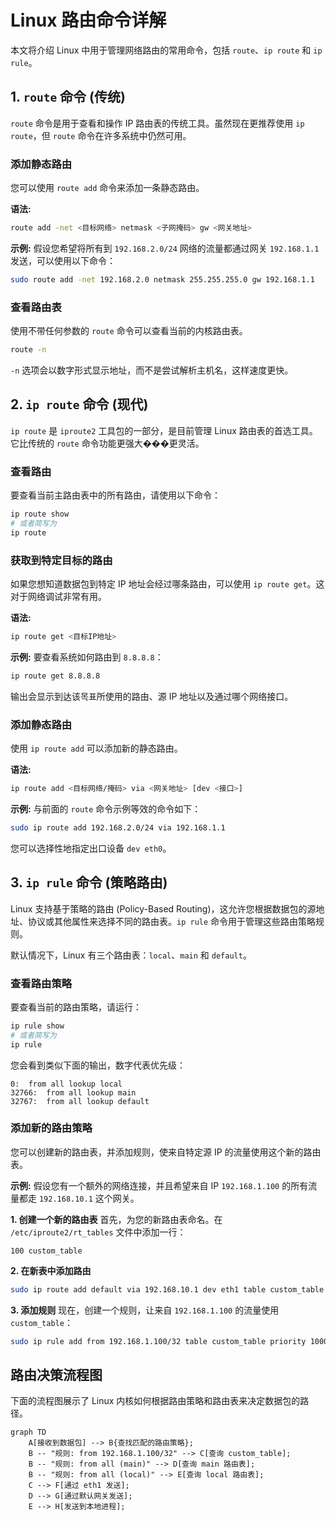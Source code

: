 # Linux 路由命令详解

本文将介绍 Linux 中用于管理网络路由的常用命令，包括 `route`、`ip route` 和 `ip rule`。

## 1. `route` 命令 (传统)

`route` 命令是用于查看和操作 IP 路由表的传统工具。虽然现在更推荐使用 `ip route`，但 `route` 命令在许多系统中仍然可用。

### 添加静态路由

您可以使用 `route add` 命令来添加一条静态路由。

**语法:**
```bash
route add -net <目标网络> netmask <子网掩码> gw <网关地址>
```

**示例:**
假设您希望将所有到 `192.168.2.0/24` 网络的流量都通过网关 `192.168.1.1` 发送，可以使用以下命令：

```bash
sudo route add -net 192.168.2.0 netmask 255.255.255.0 gw 192.168.1.1
```

### 查看路由表

使用不带任何参数的 `route` 命令可以查看当前的内核路由表。

```bash
route -n
```
`-n` 选项会以数字形式显示地址，而不是尝试解析主机名，这样速度更快。

## 2. `ip route` 命令 (现代)

`ip route` 是 `iproute2` 工具包的一部分，是目前管理 Linux 路由表的首选工具。它比传统的 `route` 命令功能更强大���更灵活。

### 查看路由

要查看当前主路由表中的所有路由，请使用以下命令：

```bash
ip route show
# 或者简写为
ip route
```

### 获取到特定目标的路由

如果您想知道数据包到特定 IP 地址会经过哪条路由，可以使用 `ip route get`。这对于网络调试非常有用。

**语法:**
```bash
ip route get <目标IP地址>
```

**示例:**
要查看系统如何路由到 `8.8.8.8`：

```bash
ip route get 8.8.8.8
```
输出会显示到达该목표所使用的路由、源 IP 地址以及通过哪个网络接口。

### 添加静态路由

使用 `ip route add` 可以添加新的静态路由。

**语法:**
```bash
ip route add <目标网络/掩码> via <网关地址> [dev <接口>]
```

**示例:**
与前面的 `route` 命令示例等效的命令如下：

```bash
sudo ip route add 192.168.2.0/24 via 192.168.1.1
```
您可以选择性地指定出口设备 `dev eth0`。

## 3. `ip rule` 命令 (策略路由)

Linux 支持基于策略的路由 (Policy-Based Routing)，这允许您根据数据包的源地址、协议或其他属性来选择不同的路由表。`ip rule` 命令用于管理这些路由策略规则。

默认情况下，Linux 有三个路由表：`local`、`main` 和 `default`。

### 查看路由策略

要查看当前的路由策略，请运行：

```bash
ip rule show
# 或者简写为
ip rule
```
您会看到类似下面的输出，数字代表优先级：
```
0:	from all lookup local
32766:	from all lookup main
32767:	from all lookup default
```

### 添加新的路由策略

您可以创建新的路由表，并添加规则，使来自特定源 IP 的流量使用这个新的路由表。

**示例:**
假设您有一个额外的网络连接，并且希望来自 IP `192.168.1.100` 的所有流量都走 `192.168.10.1` 这个网关。

**1. 创建一个新的路由表**
首先，为您的新路由表命名。在 `/etc/iproute2/rt_tables` 文件中添加一行：
```
100 custom_table
```

**2. 在新表中添加路由**
```bash
sudo ip route add default via 192.168.10.1 dev eth1 table custom_table
```

**3. 添加规则**
现在，创建一个规则，让来自 `192.168.1.100` 的流量使用 `custom_table`：
```bash
sudo ip rule add from 192.168.1.100/32 table custom_table priority 1000
```

## 路由决策流程图

下面的流程图展示了 Linux 内核如何根据路由策略和路由表来决定数据包的路径。

```mermaid
graph TD
    A[接收到数据包] --> B{查找匹配的路由策略};
    B -- "规则: from 192.168.1.100/32" --> C[查询 custom_table];
    B -- "规则: from all (main)" --> D[查询 main 路由表];
    B -- "规则: from all (local)" --> E[查询 local 路由表];
    C --> F[通过 eth1 发送];
    D --> G[通过默认网关发送];
    E --> H[发送到本地进程];
```
